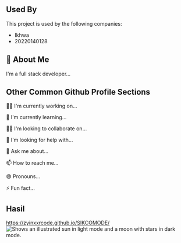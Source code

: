 
## Used By

This project is used by the following companies:

- Ikhwa
- 20220140128


## 🚀 About Me
I'm a full stack developer...


## Other Common Github Profile Sections
👩‍💻 I'm currently working on...

🧠 I'm currently learning...

👯‍♀️ I'm looking to collaborate on...

🤔 I'm looking for help with...

💬 Ask me about...

📫 How to reach me...

😄 Pronouns...

⚡️ Fun fact...


## Hasil 
https://zyinxxrcode.github.io/SIKCOMODE/
<picture>
  <img alt="Shows an illustrated sun in light mode and a moon with stars in dark mode." src="https://i.postimg.cc/8zFqJbPc/Screenshot-2024-04-18-143815.png">
</picture>

